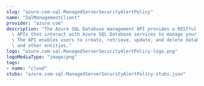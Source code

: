 ```yaml
---
slug: "azure-com-sql-ManagedServerSecurityAlertPolicy"
name: "SqlManagementClient"
provider: "azure.com"
description: "The Azure SQL Database management API provides a RESTful set of web\
  \ APIs that interact with Azure SQL Database services to manage your databases.\
  \ The API enables users to create, retrieve, update, and delete databases, servers,\
  \ and other entities."
logo: "azure.com-sql-ManagedServerSecurityAlertPolicy-logo.png"
logoMediaType: "image/png"
tags:
- name: "cloud"
stubs: "azure.com-sql-ManagedServerSecurityAlertPolicy-stubs.json"
---
```

